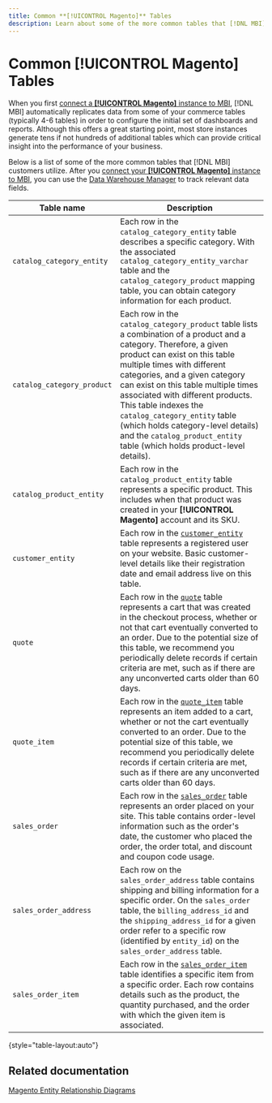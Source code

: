 ```yaml
---
title: Common **[!UICONTROL Magento]** Tables
description: Learn about some of the more common tables that [!DNL MBI] customers utilize.
---
```

# Common **[!UICONTROL Magento]** Tables

When you first [connect a **[!UICONTROL Magento]** instance to MBI](../importing-data/integrations/magento.md), [!DNL MBI] automatically replicates data from some of your commerce tables (typically 4-6 tables) in order to configure the initial set of dashboards and reports. Although this offers a great starting point, most store instances generate tens if not hundreds of additional tables which can provide critical insight into the performance of your business.

Below is a list of some of the more common tables that [!DNL MBI] customers utilize. After you [connect your **[!UICONTROL Magento]** instance to MBI](../../data-analyst/importing-data/integrations/magento.md), you can use the [Data Warehouse Manager](../../data-analyst/data-warehouse-mgr/tour-dwm.md) to track relevant data fields.

|Table name|Description|
|---|---|
|`catalog_category_entity`|Each row in the `catalog_category_entity` table describes a specific category. With the associated `catalog_category_entity_varchar` table and the `catalog_category_product` mapping table, you can obtain category information for each product.|
|`catalog_category_product`|Each row in the `catalog_category_product` table lists a combination of a product and a category. Therefore, a given product can exist on this table multiple times with different categories, and a given category can exist on this table multiple times associated with different products. This table indexes the `catalog_category_entity` table (which holds category-level details) and the `catalog_product_entity` table (which holds product-level details).|
|`catalog_product_entity`|Each row in the `catalog_product_entity` table represents a specific product. This includes when that product was created in your **[!UICONTROL Magento]** account and its SKU.|
|`customer_entity`|Each row in the [`customer_entity`](../data-warehouse-mgr/cust-ent-table.md) table represents a registered user on your website. Basic customer-level details like their registration date and email address live on this table.|
|`quote`|Each row in the [`quote`](../data-warehouse-mgr/sales-flat-quote-table.md) table represents a cart that was created in the checkout process, whether or not that cart eventually converted to an order. Due to the potential size of this table, we recommend you periodically delete records if certain criteria are met, such as if there are any unconverted carts older than 60 days.|
|`quote_item`|Each row in the [`quote_item`](../data-warehouse-mgr/sales-flat-quote-item-table.md) table represents an item added to a cart, whether or not the cart eventually converted to an order. Due to the potential size of this table, we recommend you periodically delete records if certain criteria are met, such as if there are any unconverted carts older than 60 days.|
|`sales_order`|Each row in the [`sales_order`](../data-warehouse-mgr/sales-flat-order-table.md) table represents an order placed on your site. This table contains order-level information such as the order's date, the customer who placed the order, the order total, and discount and coupon code usage.|
|`sales_order_address`|Each row on the `sales_order_address` table contains shipping and billing information for a specific order. On the `sales_order` table, the `billing_address_id` and the `shipping_address_id` for a given order refer to a specific row (identified by `entity_id`) on the `sales_order_address` table.|
|`sales_order_item`|Each row in the [`sales_order_item`](../data-warehouse-mgr/sales-flat-quote-item-table.md) table identifies a specific item from a specific order. Each row contains details such as the product, the quantity purchased, and the order with which the given item is associated.|

{style="table-layout:auto"}

## Related documentation

[Magento Entity Relationship Diagrams](../data-warehouse-mgr/entity-rel-diag.md)
